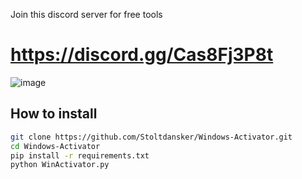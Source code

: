 Join this discord server for free tools
# https://discord.gg/Cas8Fj3P8t
![image](https://cdn.discordapp.com/attachments/1222279138342080564/1222281290620080271/image.png?ex=6615a528&is=66033028&hm=d236d2adc9dae6befd00f79285612144d21898d73701f24695cd19354589a00a&)

## How to install
```bash
git clone https://github.com/Stoltdansker/Windows-Activator.git
cd Windows-Activator
pip install -r requirements.txt
python WinActivator.py
```
